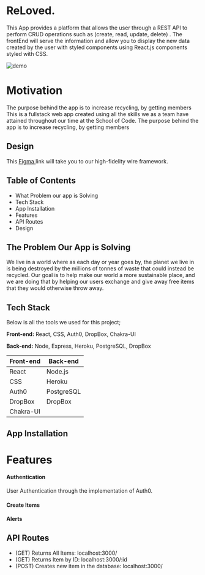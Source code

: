 # ReLoved.

This App provides a platform that allows the user through a REST API to perform CRUD operations such as (create, read, update, delete) . The frontEnd will serve the information and allow you to display the new data created by the user with styled components using React.js components styled with CSS.

![demo](public/gif/reloved.gif "reloved demo" )

# Motivation
The purpose behind the app is to increase recycling, by getting members 
This is a fullstack web app created using all the skills we as a team have attained throughout our time at the School of Code.
The purpose behind the app is to increase recycling, by getting members 

## Design

This [Figma ](https://www.figma.com/file/4a4pAmlYiymqzVMmP4yP0t/Partners-in-Code?node-id=0%3A1 "Figma") link will take you to our high-fidelity wire framework.
## Table of Contents

- What Problem our app is Solving
- Tech Stack
- App Installation
- Features
- API Routes 
- Design

## The Problem Our App is Solving

We live in a world where as each day or year goes by, the planet we live in is being destroyed by the millions of tonnes of waste that could instead be recycled. 
Our goal is to help make our world a more sustainable place, and we are doing that by helping our users exchange and give away free items that they would otherwise throw away. 

## Tech Stack

Below is all the tools we used for this project;

**Front-end:** React, CSS, Auth0, DropBox, Chakra-UI

**Back-end:** Node, Express, Heroku, PostgreSQL, DropBox

Front-end     | Back-end     
------------- | -------------
React         | Node.js
CSS           | Heroku
Auth0         | PostgreSQL
DropBox       | DropBox
Chakra-UI     | 

## App Installation
# Features

#### Authentication 
User Authentication through the implementation of Auth0.

#### Create Items

#### Alerts

####
## API Routes

<!-- - (GET) Returns HomePage: localhost:3000  -->
- (GET) Returns All Items: localhost:3000/
- (GET) Returns Item by ID: localhost:3000/:id 
- (POST) Creates new item in the database: localhost:3000/



